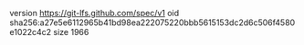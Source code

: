 version https://git-lfs.github.com/spec/v1
oid sha256:a27e5e6112965b41bd98ea222075220bbb5615153dc2d6c506f4580e1022c4c2
size 1966
